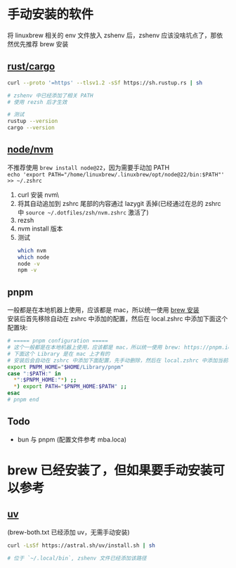 # 手动安装的软件

将 linuxbrew 相关的 env 文件放入 zshenv 后，zshenv 应该没啥坑点了，那依然优先推荐 brew 安装

## [rust/cargo](https://rustup.rs/)
```bash
curl --proto '=https' --tlsv1.2 -sSf https://sh.rustup.rs | sh

# zshenv 中已经添加了相关 PATH
# 使用 rezsh 后才生效

# 测试
rustup --version
cargo --version
```

## [node/nvm](https://nodejs.org/en/download)
不推荐使用 `brew install node@22`，因为需要手动加 PATH\
`echo 'export PATH="/home/linuxbrew/.linuxbrew/opt/node@22/bin:$PATH"' >> ~/.zshrc`


1. curl 安装 nvm\
2. 将其自动追加到 zshrc 尾部的内容通过 lazygit 丢掉(已经通过在总的 zshrc 中 `source ~/.dotfiles/zsh/nvm.zshrc` 激活了)
3. rezsh
4. nvm install 版本
5. 测试
    ```bash
    which nvm
    which node
    node -v
    npm -v
    ```

## pnpm
一般都是在本地机器上使用，应该都是 mac，所以统一使用 [brew 安装](https://pnpm.io/installation#using-homebrew)\
安装后首先移除自动在 zshrc 中添加的配置，然后在 local.zshrc 中添加下面这个配置块:
```bash
# ===== pnpm configuration =====
# 这个一般都是在本地机器上使用，应该都是 mac，所以统一使用 brew: https://pnpm.io/installation#using-homebrew
# 下面这个 Library 是在 mac 上才有的
# 安装后会自动在 zshrc 中添加下面配置，先手动删除，然后在 local.zshrc 中添加当前块
export PNPM_HOME="$HOME/Library/pnpm"
case ":$PATH:" in
  *":$PNPM_HOME:"*) ;;
  *) export PATH="$PNPM_HOME:$PATH" ;;
esac
# pnpm end
```

## Todo
- bun 与 pnpm (配置文件参考 mba.loca)

# brew 已经安装了，但如果要手动安装可以参考

## [uv](https://docs.astral.sh/uv/getting-started/installation/) 
(brew-both.txt 已经添加 uv，无需手动安装)
```bash
curl -LsSf https://astral.sh/uv/install.sh | sh

# 位于 `~/.local/bin`, zshenv 文件已经添加该路径
```


